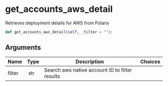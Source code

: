 # get_accounts_aws_detail

Retrieves deployment details for AWS from Polaris

```py
def get_accounts_aws_detail(self, _filter = ""):
```

## Arguments

| Name        | Type | Description                                                                 | Choices |
|-------------|------|-----------------------------------------------------------------------------|---------|
| filter  | str | Search aws native account ID to filter results |  |





